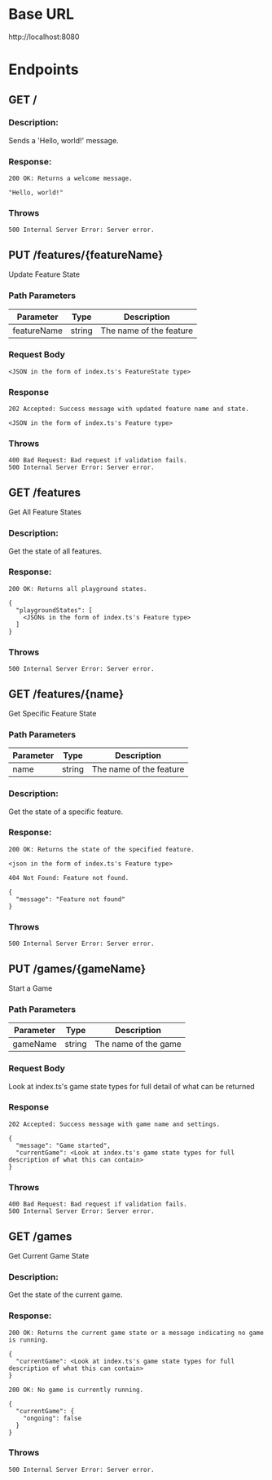 # Base URL

http://localhost:8080

# Endpoints

## GET /

### Description:
Sends a 'Hello, world!' message.

### Response:
`200 OK: Returns a welcome message.`

    "Hello, world!"

### Throws
    500 Internal Server Error: Server error.


## PUT /features/{featureName}
Update Feature State

### Path Parameters
| Parameter   | Type   | 	Description             |
|-------------|--------|--------------------------|
| featureName | string | 	The name of the feature |

### Request Body

```
<JSON in the form of index.ts's FeatureState type>
```

### Response
`202 Accepted: Success message with updated feature name and state.`

    <JSON in the form of index.ts's Feature type>

### Throws
    400 Bad Request: Bad request if validation fails.
    500 Internal Server Error: Server error.


## GET /features
Get All Feature States

### Description:
Get the state of all features.

### Response:
`200 OK: Returns all playground states.`

    {
      "playgroundStates": [
        <JSONs in the form of index.ts's Feature type>
      ]
    }

### Throws
    500 Internal Server Error: Server error.


## GET /features/{name}
Get Specific Feature State

### Path Parameters
| Parameter | Type   | Description             |
|-----------|--------|--------------------------|
| name      | string | The name of the feature |

### Description:
Get the state of a specific feature.

### Response:
`200 OK: Returns the state of the specified feature.`

    <json in the form of index.ts's Feature type>

`404 Not Found: Feature not found.`

    {
      "message": "Feature not found"
    }

### Throws
    500 Internal Server Error: Server error.


## PUT /games/{gameName}
Start a Game

### Path Parameters
| Parameter | Type   | Description             |
|-----------|--------|--------------------------|
| gameName  | string | The name of the game    |

### Request Body

Look at index.ts's game state types for full detail of what can be returned


### Response
`202 Accepted: Success message with game name and settings.`

    {
      "message": "Game started",
      "currentGame": <Look at index.ts's game state types for full description of what this can contain>
    }

### Throws
    400 Bad Request: Bad request if validation fails.
    500 Internal Server Error: Server error.


## GET /games
Get Current Game State

### Description:
Get the state of the current game.

### Response:
`200 OK: Returns the current game state or a message indicating no game is running.`

    {
      "currentGame": <Look at index.ts's game state types for full description of what this can contain>
    }

`200 OK: No game is currently running.`

    {
      "currentGame": {
        "ongoing": false
      }
    }

### Throws
    500 Internal Server Error: Server error.


